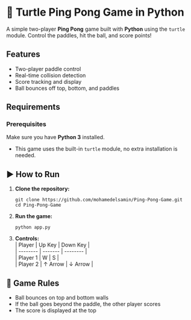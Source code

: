 # 🏓 Turtle Ping Pong Game in Python
A simple two-player **Ping Pong** game built with **Python** using the `turtle` module. Control the paddles, hit the ball, and score points!

##  Features

- Two-player paddle control
- Real-time collision detection
- Score tracking and display
- Ball bounces off top, bottom, and paddles

##  Requirements

### Prerequisites

Make sure you have **Python 3** installed.

- This game uses the built-in `turtle` module, no extra installation is needed.

## ▶️ How to Run

1. **Clone the repository:**

   ```
   git clone https://github.com/mohamedelsamin/Ping-Pong-Game.git
   cd Ping-Pong-Game
   ```

2. **Run the game:**
   ```
   python app.py
   ```
3. **Controls:**  
   | Player   | Up Key  | Down Key |  
   | -------- | ------- | -------- |  
   | Player 1 | W       | S        |  
   | Player 2 | ↑ Arrow | ↓ Arrow  |

## 🎯 Game Rules

- Ball bounces on top and bottom walls
- If the ball goes beyond the paddle, the other player scores
- The score is displayed at the top
